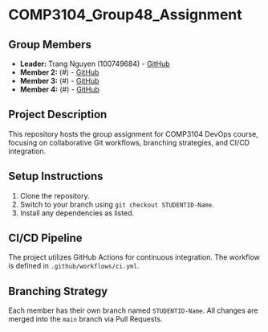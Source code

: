 # COMP3104_Group48_Assignment

## Group Members
- **Leader:** Trang Nguyen (100749684) - [GitHub](https://github.com/t-cecilia-nguyen)
- **Member 2:**  (#) - [GitHub](#)
- **Member 3:**  (#) - [GitHub](#)
- **Member 4:** (#) - [GitHub](#)

## Project Description
This repository hosts the group assignment for COMP3104 DevOps course, focusing on
collaborative Git workflows, branching strategies, and CI/CD integration.

## Setup Instructions
1. Clone the repository.
2. Switch to your branch using `git checkout STUDENTID-Name`.
3. Install any dependencies as listed.

## CI/CD Pipeline
The project utilizes GitHub Actions for continuous integration. The workflow is defined
in `.github/workflows/ci.yml`.

## Branching Strategy
Each member has their own branch named `STUDENTID-Name`. All changes are
merged into the `main` branch via Pull Requests.